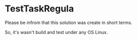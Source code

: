 # TestTaskRegula

Please be infrom that this solution was create in short terms.

So, it's wasn't build and test under any OS Linux.
